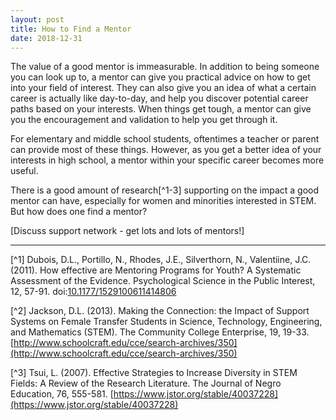 ```yaml
---
layout: post
title: How to Find a Mentor
date: 2018-12-31
---
```


<p class="intro"><span class="dropcap">T</span>he value of a good mentor is immeasurable. In addition to being someone you can look up to, a mentor can give you practical advice on how to get into your field of interest. They can also give you an idea of what a certain career is actually like day-to-day, and help you discover potential career paths based on your interests. When things get tough, a mentor can give you the encouragement and validation to help you get through it.
</p>

For elementary and middle school students, oftentimes a teacher or parent can provide most of these things. However, as you get a better idea of your interests in high school, a mentor within your specific career becomes more useful.

There is a good amount of research[^1-3] supporting on the impact a good mentor can have, especially for women and minorities interested in STEM. But how does one find a mentor?




[Discuss support network - get lots and lots of mentors!]

***
[^1] Dubois, D.L., Portillo, N., Rhodes, J.E., Silverthorn, N., Valentiine, J.C. (2011). How effective are Mentoring Programs for Youth? A Systematic Assessment of the Evidence. Psychological Science in the Public Interest, 12, 57-91. doi:[10.1177/1529100611414806](https://doi.org/10.1177/1529100611414806)

[^2] Jackson, D.L. (2013). Making the Connection: the Impact of Support Systems on Female Transfer Students in Science, Technology, Engineering, and Mathematics (STEM). The Community College Enterprise, 19, 19-33. [http://www.schoolcraft.edu/cce/search-archives/350](http://www.schoolcraft.edu/cce/search-archives/350)

[^3] Tsui, L. (2007). Effective Strategies to Increase Diversity in STEM Fields: A Review of the Research Literature. The Journal of Negro Education, 76, 555-581. [https://www.jstor.org/stable/40037228](https://www.jstor.org/stable/40037228)